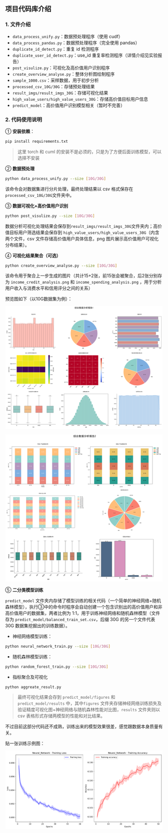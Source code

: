 ## 项目代码库介绍

### 1. 文件介绍

- `data_process_unify.py`：数据预处理程序（使用 cudf）
- `data_process_pandas.py`：数据预处理程序（完全使用 pandas）
- `duplicate_id_detect.py`：重复 id 检测程序
- `duplicate_user_id_detect.py`：use_id 重复率检测程序（详情介绍见实验报告）
- `post_visulize.py`：可视化及高价值用户识别程序
- `create_overview_analyse.py`：整体分析图绘制程序
- `sample_1000.csv`：采样数据，用于初步分析
- `processed_csv_10G/30G`：存储预处理结果
- `result_imgs/result_imgs_30G`：存储可视化结果
- `high_value_users/high_value_users_30G`：存储高价值目标用户信息
- `predict_model`：高价值用户识别模型相关（暂时不完善）

### 2. 代码使用说明

① **安装依赖**：

```bash
pip install requirements.txt
```

>这里 torch 和 cuml 的安装不是必须的，只是为了方便后面训练模型，可以选择不安装

② **数据预处理**

```bash
python data_process_unify.py --size [10G/30G]
```

该命令会对数据集进行分片处理，最终处理结果以 csv 格式保存在`processed_csv_10G/30G`文件夹中。

③ **数据可视化+高价值用户识别**

```bash
python post_visulize.py --size [10G/30G]
```

数据分析可视化处理结果会保存到`result_imgs/result_imgs_30G`文件夹内；高价值目标用户筛选结果会保存到 `high_value_users/high_value_users_30G`（内含两个文件，csv 文件存储高价值用户具体信息，png 图片展示高价值用户可视化分布结果）。

④ **可视化结果聚合（可选）**

```bash
python create_overview_analyse.py --size [10G/30G]
```

该命令用于聚合上一步生成的图片（共计15+2张，前15张会被聚合，后2张分别存为 `income_credit_analysis.png` 和 `income_spending_analysis.png` ，用于分析用户收入与消费水平和信用评分之间的关系）

预览图如下（以10G数据集为例）：

![综合分析图](overview_analysis1.png)



![综合分析图2](overview_analysis2.png)

⑤ **二分类模型训练**

`predict_model` 文件夹内存储了模型训练的相关代码（一个简单的神经网络+随机森林模型），执行③中的命令时程序会自动创建一个包含识别出的高价值用户和非高价值用户的数据集，两者比例为 1:1，用于训练神经网络和随机森林模型（文件存为 `predict_model/balanced_train_set.csv`，后缀 30G 的另一个文件代表 30G 数据集挖掘出的训练数据）。

- 神经网络模型训练：

```bash
python neural_network_train.py --size [10G/30G]
```

- 随机森林模型训练：

```bash
python random_forest_train.py --size [10G/30G]
```

- 指标聚合及可视化

```bash
python aggreate_result.py
```

> 最终可视化结果会存到 `predict_model/figures` 和 `predict_model/results` 中，其中`figures` 文件夹存储神经网络训练损失及验证精度可视化图+神经网络与随机森林性能对比图，`results` 文件夹则以 csv 表格形式存储两模型的性能和对比结果。

不过目前这部分代码还不成熟，训练出来的模型效果很差，感觉跟数据本身质量有关。

贴一张训练示例图：

![训练示例图](predict_model\figures\Neural_Network_training_history.png)

